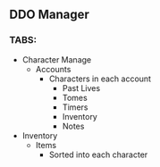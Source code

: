 ## DDO Manager

### TABS:
- Character Manage
    - Accounts
        - Characters in each account
            - Past Lives
            - Tomes
            - Timers
            - Inventory
            - Notes
- Inventory
    - Items
        - Sorted into each character